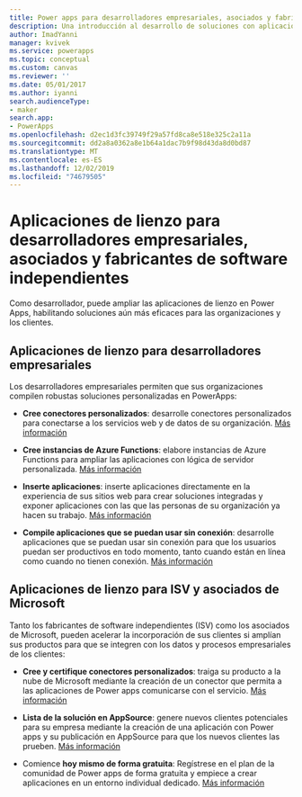 ```yaml
---
title: Power apps para desarrolladores empresariales, asociados y fabricantes de software independientes | Microsoft Docs
description: Una introducción al desarrollo de soluciones con aplicaciones de lienzo.
author: ImadYanni
manager: kvivek
ms.service: powerapps
ms.topic: conceptual
ms.custom: canvas
ms.reviewer: ''
ms.date: 05/01/2017
ms.author: iyanni
search.audienceType:
- maker
search.app:
- PowerApps
ms.openlocfilehash: d2ec1d3fc39749f29a57fd8ca8e518e325c2a11a
ms.sourcegitcommit: dd2a8a0362a8e1b64a1dac7b9f98d43da8d0bd87
ms.translationtype: MT
ms.contentlocale: es-ES
ms.lasthandoff: 12/02/2019
ms.locfileid: "74679505"
---
```

# <a name="canvas-apps-for-enterprise-developers-partners-and-isvs"></a>Aplicaciones de lienzo para desarrolladores empresariales, asociados y fabricantes de software independientes

Como desarrollador, puede ampliar las aplicaciones de lienzo en Power Apps, habilitando soluciones aún más eficaces para las organizaciones y los clientes.

## <a name="canvas-apps-for-enterprise-developers"></a>Aplicaciones de lienzo para desarrolladores empresariales

Los desarrolladores empresariales permiten que sus organizaciones compilen robustas soluciones personalizadas en PowerApps:

- **Cree conectores personalizados**: desarrolle conectores personalizados para conectarse a los servicios web y de datos de su organización. [Más información](https://docs.microsoft.com/connectors/custom-connectors/)

- **Cree instancias de Azure Functions**: elabore instancias de Azure Functions para ampliar las aplicaciones con lógica de servidor personalizada. [Más información](https://docs.microsoft.com/azure/azure-functions/app-service-export-api-to-powerapps-and-flow)

- **Inserte aplicaciones**: inserte aplicaciones directamente en la experiencia de sus sitios web para crear soluciones integradas y exponer aplicaciones con las que las personas de su organización ya hacen su trabajo. [Más información](embed-apps-dev.md)

- **Compile aplicaciones que se puedan usar sin conexión**: desarrolle aplicaciones que se puedan usar sin conexión para que los usuarios puedan ser productivos en todo momento, tanto cuando están en línea como cuando no tienen conexión. [Más información](offline-apps.md)

## <a name="canvas-apps-for-isvs-and-microsoft-partners"></a>Aplicaciones de lienzo para ISV y asociados de Microsoft

Tanto los fabricantes de software independientes (ISV) como los asociados de Microsoft, pueden acelerar la incorporación de sus clientes si amplían sus productos para que se integren con los datos y procesos empresariales de los clientes:

- **Cree y certifique conectores personalizados**: traiga su producto a la nube de Microsoft mediante la creación de un conector que permita a las aplicaciones de Power apps comunicarse con el servicio. [Más información](https://docs.microsoft.com/connectors/custom-connectors/submit-certification)

- **Lista de la solución en AppSource**: genere nuevos clientes potenciales para su empresa mediante la creación de una aplicación con Power apps y su publicación en AppSource para que los nuevos clientes las prueben. [Más información](dev-appsource-test-drive.md)

- Comience **hoy mismo de forma gratuita**: Regístrese en el plan de la comunidad de Power apps de forma gratuita y empiece a crear aplicaciones en un entorno individual dedicado. [Más información](../dev-community-plan.md)
